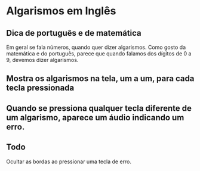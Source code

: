 # Algarismos em Inglês

## Dica de português e de matemática

Em geral se fala números, quando quer dizer algarismos. Como gosto da matemática e do português, parece que quando falamos dos dígitos de 0 a 9, devemos dizer algarismos.

## Mostra os algarismos na tela, um a um, para cada tecla pressionada

## Quando se pressiona qualquer tecla diferente de um algarismo, aparece um áudio indicando um erro.

## Todo

Ocultar as bordas ao pressionar uma tecla de erro.
